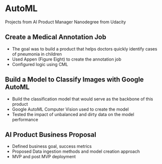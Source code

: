 # AutoML
Projects from AI Product Manager Nanodegree from Udacity

## Create a Medical Annotation Job

- The goal was to build a product that helps doctors quickly identify cases of pneumonia in children
- Used Appen (Figure Eight) to create the annotation job
- Configured logic using CML

## Build a Model to Classify Images with Google AutoML

- Build the classification model that would serve as the backbone of this product
- Google AutoML Computer Vision used to create the model
- Tested the impact of unbalanced and dirty data on the model performance

## AI Product Business Proposal

- Defined business goal, success metrics
- Proposed Data ingestion methods and model creation approach 
- MVP and post MVP deployment
